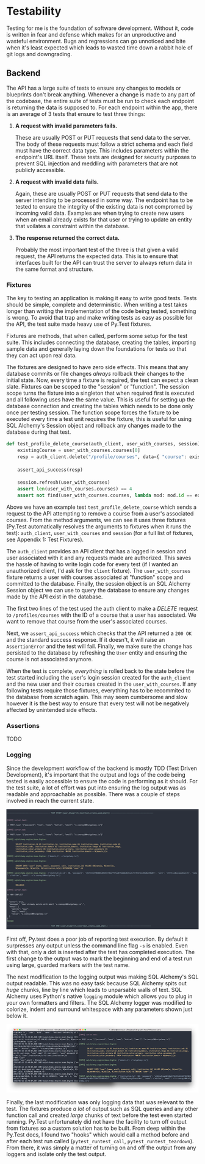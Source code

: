 # Testability
Testing for me is the foundation of software development. Without it, code is written in fear and defense which makes for an unproductive and wasteful environment. Bugs and regressions can go unnoticed and bite when it's least expected which leads to wasted time down a rabbit hole of git logs and downgrading.

## Backend
The API has a large suite of tests to ensure any changes to models or blueprints don't break anything. Whenever a change is made to any part of the codebase, the entire suite of tests must be run to check each endpoint is returning the data is supposed to. For each endpoint within the app, there is an average of 3 tests that ensure to test three things:

1. **A request with invalid parameters fails.**

   These are usually POST or PUT requests that send data to the server. The body of these requests must follow a strict schema and each field must have the correct data type. This includes parameters within the endpoint's URL itself. These tests are designed for security purposes to prevent SQL injection and meddling with parameters that are not publicly accessible. 

2. **A request with invalid data fails.**

   Again, these are usually POST or PUT requests that send data to the server intending to be processed in some way. The endpoint has to be tested to ensure the integrity of the existing data is not compromed by incoming valid data. Examples are when trying to create new users when an email already exists for that user or trying to update an entity that voilates a constraint within the database.

3. **The response returned the correct data.**

   Probably the most important test of the three is that given a valid request, the API returns the expected data. This is to ensure that interfaces built for the API can trust the server to always return data in the same format and structure.

### Fixtures
The key to testing an application is making it easy to write good tests. Tests should be simple, complete and deterministic. When writing a test takes longer than writing the implementation of the code being tested, something is wrong. To avoid that trap and make writing tests as easy as possible for the API, the test suite made heavy use of Py.Test fixtures.

Fixtures are methods, that when called, perform some setup for the test suite. This includes connecting the database, creating the tables, importing sample data and generally laying down the foundations for tests so that they can act upon real data. 

The fixtures are designed to have zero side effects. This means that any database commits or file changes *always* rollback their changes to the initial state. Now, every time a fixture is required, the test can expect a clean slate. Fixtures can be scoped to the "session" or "function". The session scope turns the fixture into a singleton that when required first is executed and all following uses have the same value. This is useful for setting up the database connection and creating the tables which needs to be done only once per testing session. The function scope forces the fixture to be executed every time a test unit requires the fixture, this is useful for using SQL Alchemy's Session object and rollback any changes made to the database during that test.

```python
def test_profile_delete_course(auth_client, user_with_courses, session):
    existingCourse = user_with_courses.courses[0]
    resp = auth_client.delete("/profile/courses", data={ "course": existingCourse.id })

    assert_api_success(resp)

    session.refresh(user_with_courses)
    assert len(user_with_courses.courses) == 4
    assert not find(user_with_courses.courses, lambda mod: mod.id == existingCourse.id)
```

Above we have an example test `test_profile_delete_course` which sends a request to the API attempting to remove a course from a user's associated courses. From the method arguments, we can see it uses three fixtures (Py.Test automatically resolves the arguments to fixtures when it runs the test): `auth_client`, `user_with_courses` and `session` (for a full list of fixtures, see Appendix 1: Test Fixtures). 

The `auth_client` provides an API client that has a logged in session and user associated with it and any requests made are authorized. This saves the hassle of having to write login code for every test (if I wanted an unauthorized client, I'd ask for the `client` fixture). The `user_with_courses` fixture returns a user with courses associated at "function" scope and committed to the database. Finally, the session object is an SQL Alchemy Session object we can use to query the database to ensure any changes made by the API exist in the database.

The first two lines of the test used the auth client to make a *DELETE* request to `/profiles/courses` with the ID of a course that a user has associated. We want to remove that course from the user's associated courses.

Next, we `assert_api_success` which checks that the API returned a `200 OK` and the standard success response. If it doesn't, it will raise an `AssertionError` and the test will fail. Finally, we make sure the change has persisted to the database by refreshing the `User` entity and ensuring the course is not associated anymore.

When the test is complete, *everything* is rolled back to the state before the test started including the user's login session created for the `auth_client` and the new user and their courses created in the `user_with_courses`. If any following tests require those fixtures, everything has to be recommited to the database from scratch again. This may seem cumbersome and slow however it is the best way to ensure that every test will not be negatively affected by unintended side effects.

### Assertions
TODO

### Logging
Since the development workflow of the backend is mostly TDD (Test Driven Development), it's important that the output and logs of the code being tested is easily accessible to ensure the code is performing as it should. For the test suite, a lot of effort was put into ensuring the log output was as readable and approachable as possible. There was a couple of steps involved in reach the current state.

![Output of a test run. Notice the highlighted SQL.](assets/test-output.png)

First off, Py.test does a poor job of reporting test execution. By default it surpresses any output unless the command line flag `-s` is enabled. Even with that, only a dot is inserted after the test has completed execution. The first change to the output was to mark the beginning and end of a test run using large, guarded markers with the test name.

The next modification to the logging output was making SQL Alchemy's SQL output readable. This was no easy task because SQL Alchemy spits out *huge* chunks, line by line which leads to unparsable walls of text. SQL Alchemy uses Python's native `logging` module which allows you to plug in your own formatters and filters. The SQL Alchemy logger was modified to colorize, indent and surround whitespace with any parameters shown just below it.

![Unformatted SQL output vs Formatted](assets/SQL-formatted.png)

Finally, the last modification was only logging data that was relevant to the test. The fixtures produce _a lot_ of output such as SQL queries and any other function call and created *large* chunks of text before the test even started running. Py.Test unfortunately did not have the facility to turn off output from fixtures so a custom solution has to be built. From deep within the Py.Test docs, I found two "hooks" which would call a method before and after each test run called (`pytest_runtest_call`, `pytest_runtest_teardown`). From there, it was simply a matter of turning on and off the output from any loggers and isolate only the test output.

